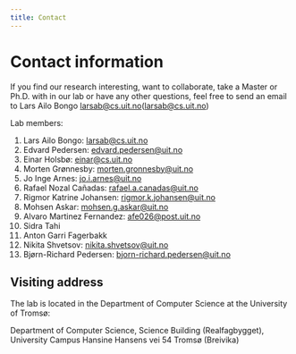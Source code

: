 ```yaml
---
title: Contact
---
```


# Contact information

If you find our research interesting, want to collaborate, take a Master or Ph.D. with in our lab or have any other questions, feel free to send an email to Lars Ailo Bongo <larsab@cs.uit.no>(larsab@cs.uit.no)

Lab members:
1. Lars Ailo Bongo:  larsab@cs.uit.no
2. Edvard Pedersen: edvard.pedersen@uit.no
3. Einar Holsbø: einar@cs.uit.no
4. Morten Grønnesby: morten.gronnesby@uit.no
5. Jo Inge Arnes: jo.i.arnes@uit.no
6. Rafael Nozal Cañadas: rafael.a.canadas@uit.no
7. Rigmor Katrine Johansen: rigmor.k.johansen@uit.no
7. Mohsen Askar: mohsen.g.askar@uit.no
8. Alvaro Martinez Fernandez: afe026@post.uit.no
8. Sidra Tahi
8. Anton Garri Fagerbakk
9. Nikita Shvetsov: nikita.shvetsov@uit.no
10. Bjørn-Richard Pedersen: bjorn-richard.pedersen@uit.no
   
 ## Visiting address

The lab is located in the Department of Computer Science at the University of Tromsø:

Department of Computer Science,
Science Building (Realfagbygget), University Campus
Hansine Hansens vei 54
Tromsø (Breivika)

